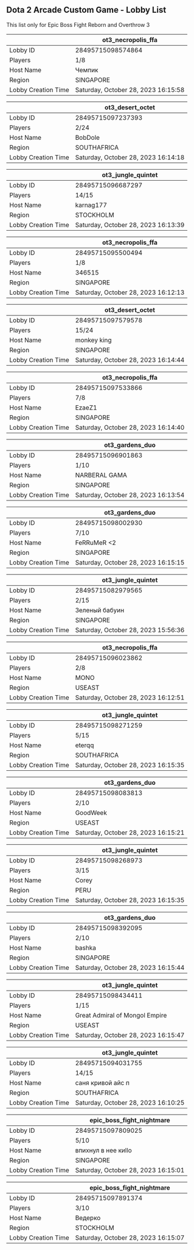 ## Dota 2 Arcade Custom Game - Lobby List

This list only for Epic Boss Fight Reborn and Overthrow 3

|  | ot3_necropolis_ffa |
| ------ | ------ |
| Lobby ID | 28495715098574864 |
| Players | 1/8 |
| Host Name | Чемпик |
| Region | SINGAPORE |
| Lobby Creation Time | Saturday, October 28, 2023 16:15:58 |


|  | ot3_desert_octet |
| ------ | ------ |
| Lobby ID | 28495715097237393 |
| Players | 2/24 |
| Host Name | BobDole |
| Region | SOUTHAFRICA |
| Lobby Creation Time | Saturday, October 28, 2023 16:14:18 |


|  | ot3_jungle_quintet |
| ------ | ------ |
| Lobby ID | 28495715096687297 |
| Players | 14/15 |
| Host Name | karnag177 |
| Region | STOCKHOLM |
| Lobby Creation Time | Saturday, October 28, 2023 16:13:39 |


|  | ot3_necropolis_ffa |
| ------ | ------ |
| Lobby ID | 28495715095500494 |
| Players | 1/8 |
| Host Name | 346515 |
| Region | SINGAPORE |
| Lobby Creation Time | Saturday, October 28, 2023 16:12:13 |


|  | ot3_desert_octet |
| ------ | ------ |
| Lobby ID | 28495715097579578 |
| Players | 15/24 |
| Host Name | monkey king |
| Region | SINGAPORE |
| Lobby Creation Time | Saturday, October 28, 2023 16:14:44 |


|  | ot3_necropolis_ffa |
| ------ | ------ |
| Lobby ID | 28495715097533866 |
| Players | 7/8 |
| Host Name | EzaeZ1 |
| Region | SINGAPORE |
| Lobby Creation Time | Saturday, October 28, 2023 16:14:40 |


|  | ot3_gardens_duo |
| ------ | ------ |
| Lobby ID | 28495715096901863 |
| Players | 1/10 |
| Host Name | NARBERAL GAMA |
| Region | SINGAPORE |
| Lobby Creation Time | Saturday, October 28, 2023 16:13:54 |


|  | ot3_gardens_duo |
| ------ | ------ |
| Lobby ID | 28495715098002930 |
| Players | 7/10 |
| Host Name | FeRRuMeR     <2 |
| Region | SINGAPORE |
| Lobby Creation Time | Saturday, October 28, 2023 16:15:15 |


|  | ot3_jungle_quintet |
| ------ | ------ |
| Lobby ID | 28495715082979565 |
| Players | 2/15 |
| Host Name | Зеленый бабуин |
| Region | SINGAPORE |
| Lobby Creation Time | Saturday, October 28, 2023 15:56:36 |


|  | ot3_necropolis_ffa |
| ------ | ------ |
| Lobby ID | 28495715096023862 |
| Players | 2/8 |
| Host Name | MONO |
| Region | USEAST |
| Lobby Creation Time | Saturday, October 28, 2023 16:12:51 |


|  | ot3_jungle_quintet |
| ------ | ------ |
| Lobby ID | 28495715098271259 |
| Players | 5/15 |
| Host Name | eterqq |
| Region | SOUTHAFRICA |
| Lobby Creation Time | Saturday, October 28, 2023 16:15:35 |


|  | ot3_gardens_duo |
| ------ | ------ |
| Lobby ID | 28495715098083813 |
| Players | 2/10 |
| Host Name | GoodWeek |
| Region | USEAST |
| Lobby Creation Time | Saturday, October 28, 2023 16:15:21 |


|  | ot3_jungle_quintet |
| ------ | ------ |
| Lobby ID | 28495715098268973 |
| Players | 3/15 |
| Host Name | Corey |
| Region | PERU |
| Lobby Creation Time | Saturday, October 28, 2023 16:15:35 |


|  | ot3_gardens_duo |
| ------ | ------ |
| Lobby ID | 28495715098392095 |
| Players | 2/10 |
| Host Name | bashka |
| Region | SINGAPORE |
| Lobby Creation Time | Saturday, October 28, 2023 16:15:44 |


|  | ot3_jungle_quintet |
| ------ | ------ |
| Lobby ID | 28495715098434411 |
| Players | 1/15 |
| Host Name | Great Admiral of Mongol Empire |
| Region | USEAST |
| Lobby Creation Time | Saturday, October 28, 2023 16:15:47 |


|  | ot3_jungle_quintet |
| ------ | ------ |
| Lobby ID | 28495715094031755 |
| Players | 14/15 |
| Host Name | саня кривой айс п |
| Region | SOUTHAFRICA |
| Lobby Creation Time | Saturday, October 28, 2023 16:10:25 |


|  | epic_boss_fight_nightmare |
| ------ | ------ |
| Lobby ID | 28495715097809025 |
| Players | 5/10 |
| Host Name | впихнул в нее киllo |
| Region | SINGAPORE |
| Lobby Creation Time | Saturday, October 28, 2023 16:15:01 |


|  | epic_boss_fight_nightmare |
| ------ | ------ |
| Lobby ID | 28495715097891374 |
| Players | 3/10 |
| Host Name | Ведерко |
| Region | STOCKHOLM |
| Lobby Creation Time | Saturday, October 28, 2023 16:15:07 |


